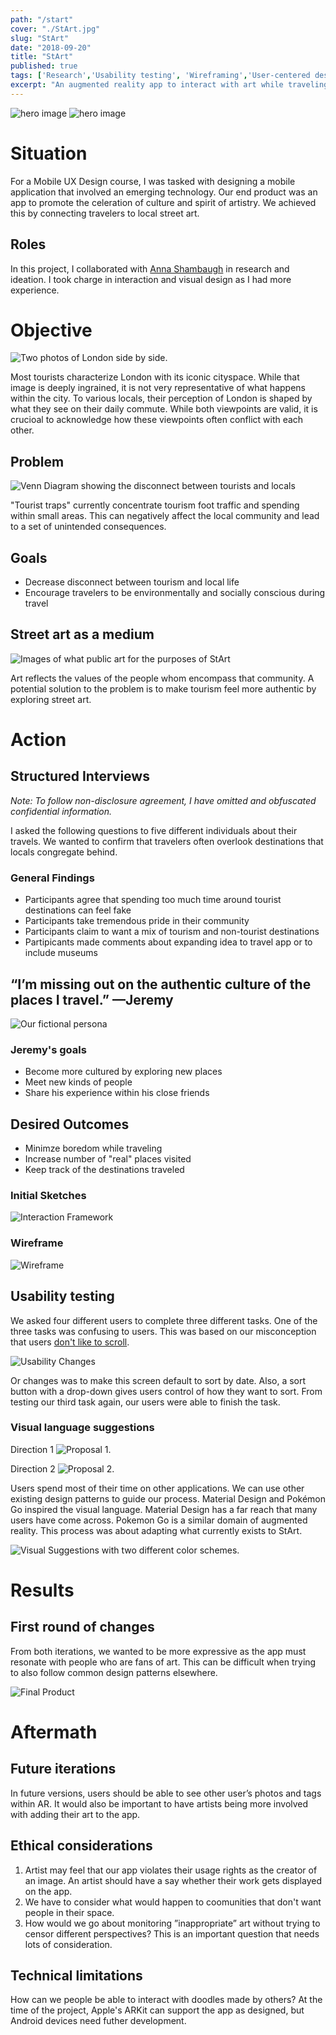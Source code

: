 ```yaml
---
path: "/start"
cover: "./StArt.jpg"
slug: "StArt"
date: "2018-09-20"
title: "StArt"
published: true
tags: ['Research','Usability testing', 'Wireframing','User-centered design','Visual design']
excerpt: "An augmented reality app to interact with art while traveling."
---
```

![hero image](./images/mockup-flow-1.jpg)
![hero image](./images/mockup-flow-2.jpg)

# Situation
For a Mobile UX Design course, I was tasked with designing a mobile application that involved an emerging technology. Our end product was an app to promote the celeration of culture and spirit of artistry. We achieved this by connecting travelers to local street art. 


## Roles
In this project, I  collaborated with [Anna Shambaugh](https://www.linkedin.com/in/anna-shambaugh/?lipi=urn%3Ali%3Apage%3Ad_flagship3_search_srp_top%3BDHyLxgxGQlKAmE3smEDQJw%3D%3D&licu=urn%3Ali%3Acontrol%3Ad_flagship3_search_srp_top-search_srp_result&lici=hEqIYOcPSP%2Bx23GMhJUXaQ%3D%3D) in research and ideation. I took charge in interaction and visual design as I had more experience.

# Objective
![Two photos of London side by side.](./images/london-perspectives.jpg)

Most tourists characterize London with its iconic cityspace. While that image is deeply ingrained, it is not very representative of what happens within the city. To various locals, their perception of London is shaped by what they see on their daily commute. While both viewpoints are valid, it is crucioal to acknowledge how these viewpoints often conflict with each other.

## Problem
![Venn Diagram showing the disconnect between tourists and locals](./images/problem.jpg)

"Tourist traps" currently concentrate tourism foot traffic and spending within small areas. This can negatively affect the local community and lead to a set of unintended consequences. 


## Goals
+ Decrease disconnect between tourism and local life
+ Encourage travelers to be environmentally and socially conscious during travel

## Street art as a medium   
![Images of what public art for the purposes of StArt](./images/definingart.jpg)

Art reflects the values of the people whom encompass that community. A potential solution to the problem is to make tourism feel more authentic by exploring street art.

# Action

## Structured Interviews

*Note: To follow non-disclosure agreement, I have omitted and obfuscated confidential information.*

I asked the following questions to five different individuals about their travels. We wanted to confirm that travelers often overlook destinations that locals congregate behind. 

### General Findings

+ Participants agree that spending too much time around tourist destinations can feel fake
+ Participants take tremendous pride in their community
+ Participants claim to want a mix of tourism and non-tourist destinations
+ Partipicants made comments about expanding idea to travel app or to include museums

## “I’m missing out on the authentic culture of the places I travel.” —Jeremy

![Our fictional persona](./images/jeremy.jpg)

### Jeremy's goals
+ Become more cultured by exploring new places
+ Meet new kinds of people 
+ Share his experience within his close friends

## Desired Outcomes

+ Minimze boredom while traveling
+ Increase number of "real" places visited
+ Keep track of the destinations traveled

### Initial Sketches
![Interaction Framework](./images/framework.jpg)

### Wireframe

![Wireframe](./images/wireframe.jpg)

## Usability testing
We asked four different users to complete three different tasks. One of the three tasks was confusing to users. This was based on our misconception that users [ don't like to scroll](https://uxmyths.com/post/654047943/myth-people-dont-scroll). 

![Usability Changes](./images/usability-changes.jpg)

Or changes was to make this screen default to sort by date. Also, a sort button with a drop-down gives users control of how they want to sort. From testing our third task again, our users were able to finish the task.


### Visual language suggestions

Direction 1
![Proposal 1.](./images/visual-language-1.jpg)

Direction 2
![Proposal 2.](./images/visual-language-2.jpg)


Users spend most of their time on other applications. We can use other existing design patterns to guide our process. Material Design and Pokémon Go inspired the visual language. Material Design has a far reach that many users have come across. Pokemon Go is a similar domain of augmented reality. This process was about adapting what currently exists to StArt. 

![Visual Suggestions with two different color schemes.](./images/visual-suggestions.jpg)

# Results 

## First round of changes
From both iterations, we wanted to be more expressive as the app must resonate with people who are fans of art. This can be difficult when trying to also follow common design patterns elsewhere. 

![Final Product](./images/final.jpg)

# Aftermath

## Future iterations
In future versions, users should be able to see other user’s photos and tags within AR. It would also be important to have artists being more involved with adding their art to the app.

## Ethical considerations
1. Artist may feel that our app violates their usage rights as the creator of an image. An artist should have a say whether their work gets displayed on the app. 
2. We have to consider what would happen to coomunities that don't want people in their space. 
3. How would we go about monitoring ”inappropriate” art without trying to censor different perspectives? This is an important question that needs lots of consideration.

## Technical limitations
How can we people be able to interact with doodles made by others? At the time of the project, Apple's ARKit can support the app as designed, but Android devices need futher development.
